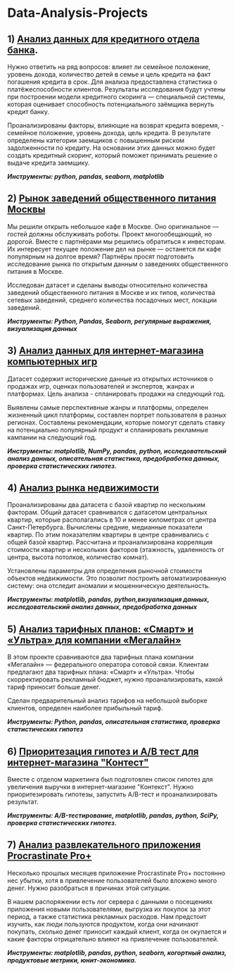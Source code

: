 # Data-Analysis-Projects

## 1)  [Анализ данных для кредитного отдела банка](https://github.com/Sandra20022002/Data-Analysis-Projects/tree/main/Bank_Credit_Scoring).   
Нужно ответить на ряд вопросов: влияет ли семейное положение, уровень дохода, количество детей в семье и цель кредита на факт погашения кредита в срок. Для анализа предоставлена статистика о платёжеспособности клиентов. Результаты исследования будут учтены при построении модели кредитного скоринга — специальной системы, которая оценивает способность потенциального заёмщика вернуть кредит банку.

Проанализированы факторы, влияющие на возврат кредита вовремя, -  семейное положение, уровень дохода, цель кредита. В результате определены категории заемщиков с повышенным риском задолженности по кредиту. На основании этих данных можно будет создать кредитный скоринг, который поможет принимать решение о выдаче кредита заемщику.

***Инструменты: python, pandas, seaborn, matplotlib***


## 2) [Рынок заведений общественного питания Москвы](https://github.com/Sandra20022002/Data-Analysis-Projects/tree/main/Catering_in_Moscow)  
Мы решили открыть небольшое кафе в Москве. Оно оригинальное — гостей должны обслуживать роботы. Проект многообещающий, но дорогой. Вместе с партнёрами мы решились обратиться к инвесторам. Их интересует текущее положение дел на рынке — останется ли кафе популярным на долгое время? Партнёры просят подготовить исследование рынка по открытым данным о заведениях общественного питания в Москве.

Исследован датасет и сделаны выводы относительно количества заведений общественного питания в Москве и их типов, количества сетевых заведений, среднего количества посадочных мест, локации заведений. 

***Инструменты: Python, Pandas, Seaborn, регулярные выражения, визуализация данных***


## 3) [Анализ данных для интернет-магазина компьютерных игр](https://github.com/Sandra20022002/Data-Analysis-Projects/tree/main/Computer_Games_Market_Analysis)
Датасет содержит исторические данные из открытых источников о продажах игр, оценках пользователей и экспертов, жанрах и платформах. Цель анализа - спланировать продажи на следующий год.

Выявлены самые перспективные жанры и платформы, определен жизненный цикл платформы, составлен портрет пользователя в разных регионах. Составлены рекомендации, которые помогут сделать ставку на потенциально популярный продукт и спланировать рекламные кампании на следующий год.

***Инструменты: matplotlib, NumPy, pandas, python, исследовательский анализ данных, описательная статистика, предобработка данных, проверка статистических гипотез.***


## 4) [Анализ рынка недвижимости](https://github.com/Sandra20022002/Data-Analysis-Projects/tree/main/Real_Estate_Market_Analysis)   
Проанализированы два датасета с базой квартир по нескольким факторам. Общий датасет сравнивался с датасетом центральных квартир, которые располагались в 10 и менее километрах от центра Санкт-Петербурга. Вычислены средние, медианные показатели квартир. По этим показателям квартиры в центре сравнивались с общей базой квартир. Рассчитана и проанализирована корреляция стоимости квартир и нескольких факторов (этажность, удаленность от центра, высота потолков, количество комнат).

Установлены параметры для определения рыночной стоимости объектов недвижимости. Это позволит построить автоматизированную систему: она отследит аномалии и мошенническую деятельность.

***Инструменты: matplotlib, pandas, python,визуализация данных, исследовательский анализ данных, предобработка данных***

## 5) [Анализ тарифных планов: «Смарт» и «Ультра» для компании «Мегалайн»](https://github.com/Sandra20022002/Data-Analysis-Projects/tree/main/Telecom_Tariffs_Comparison)
В этом проекте сравниваются два тарифных плана компании «Мегалайн» — федерального оператора сотовой связи. Клиентам предлагают два тарифных плана: «Смарт» и «Ультра». Чтобы скорректировать рекламный бюджет, нужно проанализировать, какой тариф приносит больше денег. 

Сделан предварительный анализ тарифов на небольшой выборке клиентов, определен наиболее прибыльный тариф.

***Инструменты: Python, pandas, описательная статистика, проверка статистических гипотез***

## 6) [Приоритезация гипотез и A/B тест для интернет-магазина "Контест"](https://github.com/Sandra20022002/Data-Analysis-Projects/tree/main/Test_AB_for_Contest_Internet_Shop)
Вместе с отделом маркетинга был подготовлен список гипотез для увеличения выручки в интернет-магазине "Контекст". Нужно приоритезировать гипотезы, запустить A/B-тест и проанализировать результат.

***Инструменты: A/B-тестирование, matplotlib, pandas, python, SciPy, проверка статистических гипотез.***

## 7) [Анализ развлекательного приложения Procrastinate Pro+](https://github.com/Sandra20022002/Data-Analysis-Projects/tree/main/WebApp_Business_Metrics)
Несколько прошлых месяцев приложение Procrastinate Pro+ постоянно нес убытки, хотя в привлечение пользователей было вложено много денег. Нужно разобраться в причинах этой ситуации.

В нашем распоряжении есть лог сервера с данными о посещениях приложения новыми пользователями, выгрузка их покупок за этот период, а также статистика рекламных расходов. Нам предстоит изучить, как люди пользуются продуктом, когда они начинают покупать, сколько денег приносит каждый клиент, когда он окупается и какие факторы отрицательно влияют на привлечение пользователей.

***Инструменты: matplotlib, pandas, python, seaborn, когортный анализ, продуктовые метрики, юнит-экономика.***


